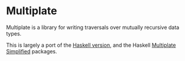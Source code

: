 # Multiplate

Multiplate is a library for writing traversals over mutually recursive data types.

This is largely a port of the [Haskell version](https://hackage.haskell.org/package/multiplate), and the Haskell [Multiplate Simplified](https://hackage.haskell.org/package/multiplate-simplified) packages.
